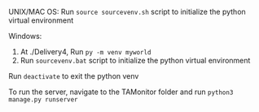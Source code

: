 UNIX/MAC OS:
Run `source sourcevenv.sh` script to initialize the python virtual environment

Windows:
1. At ./Delivery4, Run `py -m venv myworld`
2. Run `sourcevenv.bat` script to initialize the python virtual environment

Run `deactivate` to exit the python venv

To run the server, navigate to the TAMonitor folder and run `python3 manage.py runserver`
